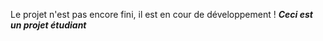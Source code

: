 Le projet n'est pas encore fini, il est en cour de développement !
***Ceci est un projet étudiant***
